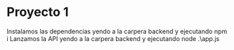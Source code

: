 # Proyecto 1

Instalamos las dependencias yendo a la carpera backend y ejecutando npm i
Lanzamos la API yendo a la carpera backend y ejecutando node .\app.js